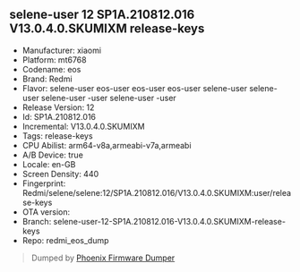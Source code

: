 ## selene-user 12 SP1A.210812.016 V13.0.4.0.SKUMIXM release-keys
- Manufacturer: xiaomi
- Platform: mt6768
- Codename: eos
- Brand: Redmi
- Flavor: selene-user
eos-user
eos-user
eos-user
selene-user
selene-user
selene-user
-user
selene-user
-user
- Release Version: 12
- Id: SP1A.210812.016
- Incremental: V13.0.4.0.SKUMIXM
- Tags: release-keys
- CPU Abilist: arm64-v8a,armeabi-v7a,armeabi
- A/B Device: true
- Locale: en-GB
- Screen Density: 440
- Fingerprint: Redmi/selene/selene:12/SP1A.210812.016/V13.0.4.0.SKUMIXM:user/release-keys
- OTA version: 
- Branch: selene-user-12-SP1A.210812.016-V13.0.4.0.SKUMIXM-release-keys
- Repo: redmi_eos_dump


>Dumped by [Phoenix Firmware Dumper](https://github.com/DroidDumps/phoenix_firmware_dumper)
